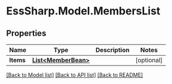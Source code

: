# EssSharp.Model.MembersList

## Properties

Name | Type | Description | Notes
------------ | ------------- | ------------- | -------------
**Items** | [**List&lt;MemberBean&gt;**](MemberBean.md) |  | [optional] 

[[Back to Model list]](../README.md#documentation-for-models) [[Back to API list]](../README.md#documentation-for-api-endpoints) [[Back to README]](../README.md)

